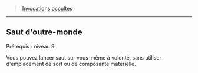 ﻿---
!GenericItem
Name: Saut d'outre-monde
Id: warlock_occultsummons_hd.md#saut-doutre-monde
ParentLink: warlock_occultsummons_hd.md#invocations-occultes
ParentName: Invocations occultes
NameLevel: 2
Attributes:
  Name: Saut d'outre-monde
  Markdown: >+
    ## <!--Name-->Saut d'outre-monde<!--/Name-->


    Prérequis : niveau 9


    Vous pouvez lancer saut sur vous-même à volonté, sans utiliser d'emplacement de sort ou de composante matérielle.

AttributesDictionary: >+
  Name: Saut d'outre-monde

  Markdown: >+

    ## <!--Name-->Saut d'outre-monde<!--/Name-->





    Prérequis : niveau 9





    Vous pouvez lancer saut sur vous-même à volonté, sans utiliser d'emplacement de sort ou de composante matérielle.



---
> [Invocations occultes](hd_warlock_occultsummons.md)

---

## Saut d'outre-monde

Prérequis : niveau 9

Vous pouvez lancer saut sur vous-même à volonté, sans utiliser d'emplacement de sort ou de composante matérielle.

